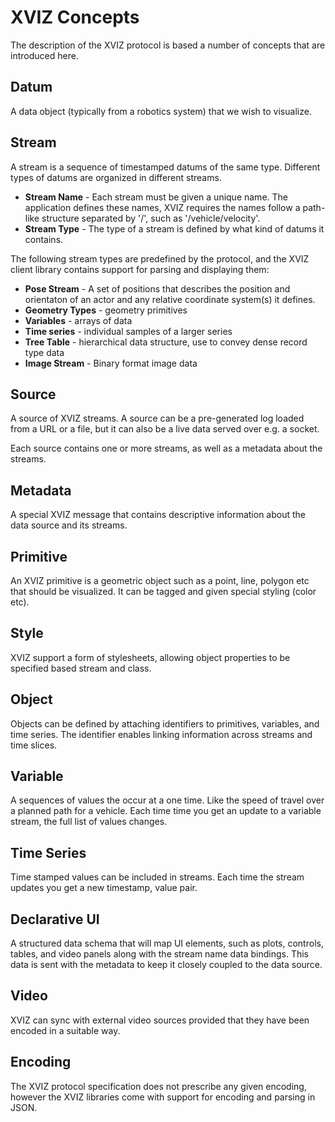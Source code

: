 # XVIZ Concepts

The description of the XVIZ protocol is based a number of concepts that are introduced here.

## Datum

A data object (typically from a robotics system) that we wish to visualize.

## Stream

A stream is a sequence of timestamped datums of the same type. Different types of datums are
organized in different streams.

- **Stream Name** - Each stream must be given a unique name. The application defines these names,
  XVIZ requires the names follow a path-like structure separated by '/', such as
  '/vehicle/velocity'.
- **Stream Type** - The type of a stream is defined by what kind of datums it contains.

The following stream types are predefined by the protocol, and the XVIZ client library contains
support for parsing and displaying them:

- **Pose Stream** - A set of positions that describes the position and orientaton of an actor and
  any relative coordinate system(s) it defines.
- **Geometry Types** - geometry primitives
- **Variables** - arrays of data
- **Time series** - individual samples of a larger series
- **Tree Table** - hierarchical data structure, use to convey dense record type data
- **Image Stream** - Binary format image data

## Source

A source of XVIZ streams. A source can be a pre-generated log loaded from a URL or a file, but it
can also be a live data served over e.g. a socket.

Each source contains one or more streams, as well as a metadata about the streams.

## Metadata

A special XVIZ message that contains descriptive information about the data source and its streams.

## Primitive

An XVIZ primitive is a geometric object such as a point, line, polygon etc that should be
visualized. It can be tagged and given special styling (color etc).

## Style

XVIZ support a form of stylesheets, allowing object properties to be specified based stream and
class.

## Object

Objects can be defined by attaching identifiers to primitives, variables, and time series. The
identifier enables linking information across streams and time slices.

## Variable

A sequences of values the occur at a one time. Like the speed of travel over a planned path for a
vehicle. Each time time you get an update to a variable stream, the full list of values changes.

## Time Series

Time stamped values can be included in streams. Each time the stream updates you get a new
timestamp, value pair.

## Declarative UI

A structured data schema that will map UI elements, such as plots, controls, tables, and video
panels along with the stream name data bindings. This data is sent with the metadata to keep it
closely coupled to the data source.

## Video

XVIZ can sync with external video sources provided that they have been encoded in a suitable way.

## Encoding

The XVIZ protocol specification does not prescribe any given encoding, however the XVIZ libraries
come with support for encoding and parsing in JSON.
